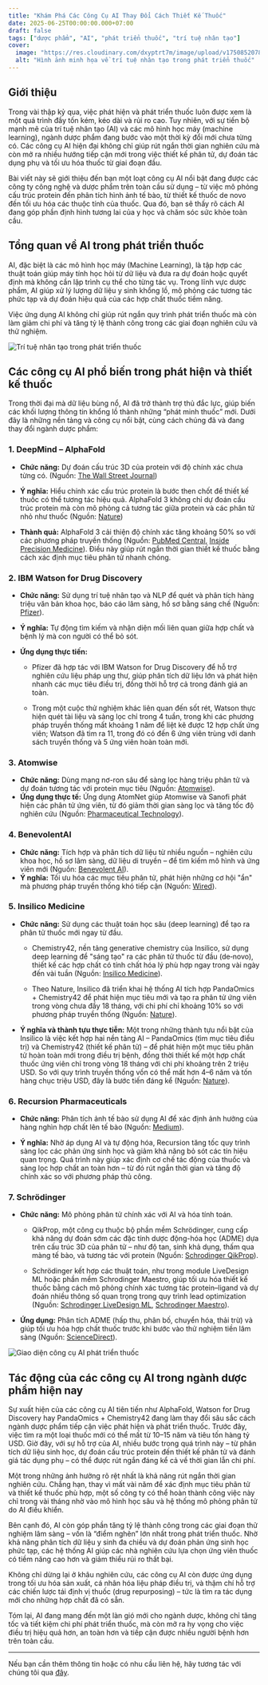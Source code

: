 ```yaml
---
title: "Khám Phá Các Công Cụ AI Thay Đổi Cách Thiết Kế Thuốc"
date: 2025-06-25T00:00:00.000+07:00
draft: false
tags: ["dược phẩm", "AI", "phát triển thuốc", "trí tuệ nhân tạo"]
cover:
  image: "https://res.cloudinary.com/dxyptrt7m/image/upload/v1750852078/w3wcme5friuu9acvwlld.jpg"
  alt: "Hình ảnh minh họa về trí tuệ nhân tạo trong phát triển thuốc"
---
```


## Giới thiệu

Trong vài thập kỷ qua, việc phát hiện và phát triển thuốc luôn được xem là một quá trình đầy tốn kém, kéo dài và rủi ro cao. Tuy nhiên, với sự tiến bộ mạnh mẽ của trí tuệ nhân tạo (AI) và các mô hình học máy (machine learning), ngành dược phẩm đang bước vào một thời kỳ đổi mới chưa từng có. Các công cụ AI hiện đại không chỉ giúp rút ngắn thời gian nghiên cứu mà còn mở ra nhiều hướng tiếp cận mới trong việc thiết kế phân tử, dự đoán tác dụng phụ và tối ưu hóa thuốc từ giai đoạn đầu.

Bài viết này sẽ giới thiệu đến bạn một loạt công cụ AI nổi bật đang được các công ty công nghệ và dược phẩm trên toàn cầu sử dụng – từ việc mô phỏng cấu trúc protein đến phân tích hình ảnh tế bào, từ thiết kế thuốc de novo đến tối ưu hóa các thuộc tính của thuốc. Qua đó, bạn sẽ thấy rõ cách AI đang góp phần định hình tương lai của y học và chăm sóc sức khỏe toàn cầu.

## Tổng quan về AI trong phát triển thuốc

AI, đặc biệt là các mô hình học máy (Machine Learning), là tập hợp các thuật toán giúp máy tính học hỏi từ dữ liệu và đưa ra dự đoán hoặc quyết định mà không cần lập trình cụ thể cho từng tác vụ. Trong lĩnh vực dược phẩm, AI giúp xử lý lượng dữ liệu y sinh khổng lồ, mô phỏng các tương tác phức tạp và dự đoán hiệu quả của các hợp chất thuốc tiềm năng.

Việc ứng dụng AI không chỉ giúp rút ngắn quy trình phát triển thuốc mà còn làm giảm chi phí và tăng tỷ lệ thành công trong các giai đoạn nghiên cứu và thử nghiệm.

![Trí tuệ nhân tạo trong phát triển thuốc](https://res.cloudinary.com/dxyptrt7m/image/upload/v1750852221/oof2xwvys3nsdfn8bbkr.jpg)

## Các công cụ AI phổ biến trong phát hiện và thiết kế thuốc

Trong thời đại mà dữ liệu bùng nổ, AI đã trở thành trợ thủ đắc lực, giúp biến các khối lượng thông tin khổng lồ thành những “phát minh thuốc” mới. Dưới đây là những nền tảng và công cụ nổi bật, cùng cách chúng đã và đang thay đổi ngành dược phẩm:

### 1. DeepMind – AlphaFold

  - **Chức năng:** Dự đoán cấu trúc 3D của protein với độ chính xác chưa từng có. (Nguồn: [The Wall Street Journal](https://www.wsj.com/science/nobel-prize-in-chemistry-awarded-to-trio-for-cracking-code-to-predict-protein-structure-62295a7d?utm_source=chatgpt.com))

  - **Ý nghĩa:** Hiểu chính xác cấu trúc protein là bước then chốt để thiết kế thuốc có thể tương tác hiệu quả. AlphaFold 3 không chỉ dự đoán cấu trúc protein mà còn mô phỏng cả tương tác giữa protein và các phân tử nhỏ như thuốc (Nguồn: [Nature](https://www.nature.com/articles/s41586-024-07487-w))
  
  - **Thành quả:** AlphaFold 3 cải thiện độ chính xác tăng khoảng 50% so với các phương pháp truyền thống (Nguồn: [PubMed Central](https://pmc.ncbi.nlm.nih.gov/articles/PMC11292590/?utm_source=chatgpt.com), [Inside Precision Medicine](https://www.insideprecisionmedicine.com/topics/informatics/deepminds-next-gen-protein-structure-predictor-alphafold-3-released/?utm_source=chatgpt.com)). Điều này giúp rút ngắn thời gian thiết kế thuốc bằng cách xác định mục tiêu phân tử nhanh chóng.

### 2. IBM Watson for Drug Discovery

  - **Chức năng:** Sử dụng trí tuệ nhân tạo và NLP để quét và phân tích hàng triệu văn bản khoa học, báo cáo lâm sàng, hồ sơ bằng sáng chế (Nguồn: [Pfizer](https://www.pfizer.com/news/press-release/press-release-detail/ibm_and_pfizer_to_accelerate_immuno_oncology_research_with_watson_for_drug_discovery?utm_source=chatgpt.com)).

  - **Ý nghĩa:** Tự động tìm kiếm và nhận diện mối liên quan giữa hợp chất và bệnh lý mà con người có thể bỏ sót.
  - **Ứng dụng thực tiến:**

      - Pfizer đã hợp tác với IBM Watson for Drug Discovery để hỗ trợ nghiên cứu liệu pháp ung thư, giúp phân tích dữ liệu lớn và phát hiện nhanh các mục tiêu điều trị, đồng thời hỗ trợ cả trong đánh giá an toàn.
        
      - Trong một cuộc thử nghiệm khác liên quan đến sốt rét, Watson thực hiện quét tài liệu và sàng lọc chỉ trong 4 tuần, trong khi các phương pháp truyền thống mất khoảng 1 năm để liệt kê được 12 hợp chất ứng viên; Watson đã tìm ra 11, trong đó có đến 6 ứng viên trùng với danh sách truyền thống và 5 ứng viên hoàn toàn mới.

### 3. Atomwise

  - **Chức năng:** Dùng mạng nơ-ron sâu để sàng lọc hàng triệu phân tử và dự đoán tương tác với protein mục tiêu (Nguồn: [Atomwise](https://blog.atomwise.com/atomnet-technology-has-the-power-to-impact-early-drug-discovery?utm_source=chatgpt.com)).
  - **Ứng dụng thực tế:** Ứng dụng AtomNet giúp Atomwise và Sanofi phát hiện các phân tử ứng viên, từ đó giảm thời gian sàng lọc và tăng tốc độ nghiên cứu (Nguồn: [Pharmaceutical Technology](https://www.pharmaceutical-technology.com/news/atomwise-sanofi-drug-discovery/?utm_source=chatgpt.com)).

### 4. BenevolentAI

  - **Chức năng:** Tích hợp và phân tích dữ liệu từ nhiều nguồn – nghiên cứu khoa học, hồ sơ lâm sàng, dữ liệu di truyền – để tìm kiếm mô hình và ứng viên mới (Nguồn: [Benevolent AI](https://www.benevolent.com/news-and-media/blog-and-videos/building-data-foundations-accelerate-drug-discovery/?utm_source=chatgpt.com)).
  - **Ý nghĩa:** Tối ưu hóa các mục tiêu phân tử, phát hiện những cơ hội "ẩn" mà phương pháp truyền thống khó tiếp cận (Nguồn: [Wired](https://www.wired.com/story/benevolent-ai-london-unicorn-pharma-startup/)).

### 5. Insilico Medicine

  - **Chức năng:** Sử dụng các thuật toán học sâu (deep learning) để tạo ra phân tử thuốc mới ngay từ đầu.

      - Chemistry42, nền tảng generative chemistry của Insilico, sử dụng deep learning để "sáng tạo" ra các phân tử thuốc từ đầu (de‑novo), thiết kế các hợp chất có tính chất hóa lý phù hợp ngay trong vài ngày đến vài tuần (Nguồn: [Insilico Medicine](https://insilico.com/phase1?utm_source=chatgpt.com)).
        
      - Theo Nature, Insilico đã triển khai hệ thống AI tích hợp PandaOmics + Chemistry42 để phát hiện mục tiêu mới và tạo ra phân tử ứng viên trong vòng chưa đầy 18 tháng, với chi phí chỉ khoảng 10% so với phương pháp truyền thống (Nguồn: [Nature](https://www.nature.com/articles/d43747-021-00039-5?utm_source=chatgpt.com)).

  - **Ý nghĩa và thành tựu thực tiễn:** Một trong những thành tựu nổi bật của Insilico là việc kết hợp hai nền tảng AI – PandaOmics (tìm mục tiêu điều trị) và Chemistry42 (thiết kế phân tử) – để phát hiện một mục tiêu phân tử hoàn toàn mới trong điều trị bệnh, đồng thời thiết kế một hợp chất thuốc ứng viên chỉ trong vòng 18 tháng với chi phí khoảng trên 2 triệu USD. So với quy trình truyền thống vốn có thể mất hơn 4–6 năm và tốn hàng chục triệu USD, đây là bước tiến đáng kể (Nguồn: [Nature](https://www.nature.com/articles/d43747-021-00039-5?utm_source=chatgpt.com)).

### 6. Recursion Pharmaceuticals

  - **Chức năng:** Phân tích ảnh tế bào sử dụng AI để xác định ảnh hưởng của hàng nghìn hợp chất lên tế bào (Nguồn: [Medium](https://machine-learning-made-simple.medium.com/how-recursion-pharmaceuticals-is-using-ai-to-revolutionize-drug-discovery-b115c88f783c)).
  
  - **Ý nghĩa:** Nhờ áp dụng AI và tự động hóa, Recursion tăng tốc quy trình sàng lọc các phản ứng sinh học và giảm khả năng bỏ sót các tín hiệu quan trọng. Quá trình này giúp xác định cơ chế tác động của thuốc và sàng lọc hợp chất an toàn hơn – từ đó rút ngắn thời gian và tăng độ chính xác so với phương pháp thủ công.

### 7. Schrödinger

  - **Chức năng:** Mô phỏng phân tử chính xác với AI và hóa tính toán.
      
      - QikProp, một công cụ thuộc bộ phần mềm Schrödinger, cung cấp khả năng dự đoán sớm các đặc tính dược động-hóa học (ADME) dựa trên cấu trúc 3D của phân tử – như độ tan, sinh khả dụng, thấm qua màng tế bào, và tương tác với protein (Nguồn: [Schrodinger QikProp](https://www.schrodinger.com/platform/products/qikprop/?utm_source=chatgpt.com)).
      
      - Schrödinger kết hợp các thuật toán, như trong module LiveDesign ML hoặc phần mềm Schrodinger Maestro, giúp tối ưu hóa thiết kế thuốc bằng cách mô phỏng chính xác tương tác protein–ligand và dự đoán nhiều thông số quan trọng trong quy trình lead optimization (Nguồn: [Schrodinger LiveDesign ML](https://www.schrodinger.com/platform/products/livedesign-ml/?utm_source=chatgpt.com), [Schrodinger Maestro](https://www.schrodinger.com/platform/products/maestro/)).
   
  - **Ứng dụng:** Phân tích ADME (hấp thu, phân bố, chuyển hóa, thải trừ) và giúp tối ưu hóa hợp chất thuốc trước khi bước vào thử nghiệm tiền lâm sàng (Nguồn: [ScienceDirect](https://www.sciencedirect.com/science/article/pii/S2352914822000466?utm_source=chatgpt.com)).

![Giao diện công cụ AI phát triển thuốc](https://res.cloudinary.com/dxyptrt7m/image/upload/v1750852260/w2e3npyzakgapptf4dnp.jpg)

## Tác động của các công cụ AI trong ngành dược phẩm hiện nay

Sự xuất hiện của các công cụ AI tiên tiến như AlphaFold, Watson for Drug Discovery hay PandaOmics + Chemistry42 đang làm thay đổi sâu sắc cách ngành dược phẩm tiếp cận việc phát hiện và phát triển thuốc. Trước đây, việc tìm ra một loại thuốc mới có thể mất từ 10–15 năm và tiêu tốn hàng tỷ USD. Giờ đây, với sự hỗ trợ của AI, nhiều bước trong quá trình này – từ phân tích dữ liệu sinh học, dự đoán cấu trúc protein đến thiết kế phân tử và đánh giá tác dụng phụ – có thể được rút ngắn đáng kể cả về thời gian lẫn chi phí.

Một trong những ảnh hưởng rõ rệt nhất là khả năng rút ngắn thời gian nghiên cứu. Chẳng hạn, thay vì mất vài năm để xác định mục tiêu phân tử và thiết kế thuốc phù hợp, một số công ty có thể hoàn thành công việc này chỉ trong vài tháng nhờ vào mô hình học sâu và hệ thống mô phỏng phân tử do AI điều khiển.

Bên cạnh đó, AI còn góp phần tăng tỷ lệ thành công trong các giai đoạn thử nghiệm lâm sàng – vốn là “điểm nghẽn” lớn nhất trong phát triển thuốc. Nhờ khả năng phân tích dữ liệu y sinh đa chiều và dự đoán phản ứng sinh học phức tạp, các hệ thống AI giúp các nhà nghiên cứu lựa chọn ứng viên thuốc có tiềm năng cao hơn và giảm thiểu rủi ro thất bại.

Không chỉ dừng lại ở khâu nghiên cứu, các công cụ AI còn được ứng dụng trong tối ưu hóa sản xuất, cá nhân hóa liệu pháp điều trị, và thậm chí hỗ trợ các chiến lược tái định vị thuốc (drug repurposing) – tức là tìm ra tác dụng mới cho những hợp chất đã có sẵn.

Tóm lại, AI đang mang đến một làn gió mới cho ngành dược, không chỉ tăng tốc và tiết kiệm chi phí phát triển thuốc, mà còn mở ra hy vọng cho việc điều trị hiệu quả hơn, an toàn hơn và tiếp cận được nhiều người bệnh hơn trên toàn cầu.

---

Nếu bạn cần thêm thông tin hoặc có nhu cầu liên hệ, hãy tương tác với chúng tôi qua [đây](https://kalimawiki-vn.vercel.app/contact/).
